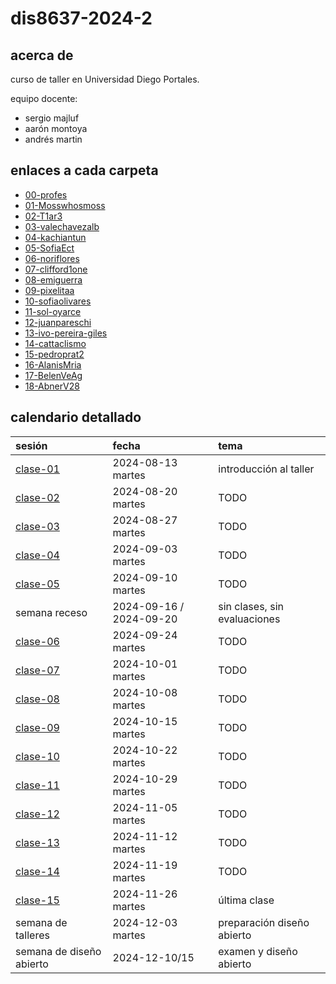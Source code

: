 # dis8637-2024-2

## acerca de

curso de taller en Universidad Diego Portales.

equipo docente:

- sergio majluf
- aarón montoya
- andrés martin

## enlaces a cada carpeta

- [00-profes](./00-profes/)
- [01-Mosswhosmoss](./01-Mosswhosmoss/)
- [02-T1ar3](./02-T1ar3/)
- [03-valechavezalb](./03-valechavezalb/)
- [04-kachiantun](./04-kachiantun/)
- [05-SofiaEct](./05-SofiaEct/)
- [06-noriflores](./06-noriflores/)
- [07-clifford1one](./07-clifford1one/)
- [08-emiguerra](./08-emiguerra/)
- [09-pixelitaa](./09-pixelitaa/)
- [10-sofiaolivares](./10-sofiaolivares/)
- [11-sol-oyarce](./11-sol-oyarce/)
- [12-juanpareschi](./12-juanpareschi/)
- [13-ivo-pereira-giles](./13-ivo-pereira-giles/)
- [14-cattaclismo](./14-cattaclismo/)
- [15-pedroprat2](./15-pedroprat2/)
- [16-AlanisMria](./16-AlanisMria/)
- [17-BelenVeAg](./17-BelenVeAg/)
- [18-AbnerV28](./18-AbnerV28/)

## calendario detallado

| sesión                       | fecha                   | tema                               |
| :--------------------------- | :---------------------- | :--------------------------------- |
| [clase-01](clases/clase-01/) | 2024-08-13 martes       | introducción al taller             |
| [clase-02](clases/clase-02/) | 2024-08-20 martes       | TODO                               |
| [clase-03](clases/clase-03/) | 2024-08-27 martes       | TODO                               |
| [clase-04](clases/clase-04/) | 2024-09-03 martes       | TODO                               |
| [clase-05](clases/clase-05/) | 2024-09-10 martes       | TODO                               |
| semana receso                | 2024-09-16 / 2024-09-20 | sin clases, sin evaluaciones       |
| [clase-06](clases/clase-06/) | 2024-09-24 martes       | TODO                               |
| [clase-07](clases/clase-07/) | 2024-10-01 martes       | TODO                               |
| [clase-08](clases/clase-08/) | 2024-10-08 martes       | TODO                               |
| [clase-09](clases/clase-09/) | 2024-10-15 martes       | TODO                               |
| [clase-10](clases/clase-10/) | 2024-10-22 martes       | TODO                               |
| [clase-11](clases/clase-11/) | 2024-10-29 martes       | TODO                               |
| [clase-12](clases/clase-12/) | 2024-11-05 martes       | TODO                               |
| [clase-13](clases/clase-13/) | 2024-11-12 martes       | TODO                               |
| [clase-14](clases/clase-14/) | 2024-11-19 martes       | TODO                               |
| [clase-15](clases/clase-15/) | 2024-11-26 martes       | última clase                       |
| semana de talleres           | 2024-12-03 martes       | preparación diseño abierto         |
| semana de diseño abierto     | 2024-12-10/15           | examen y diseño abierto            |
